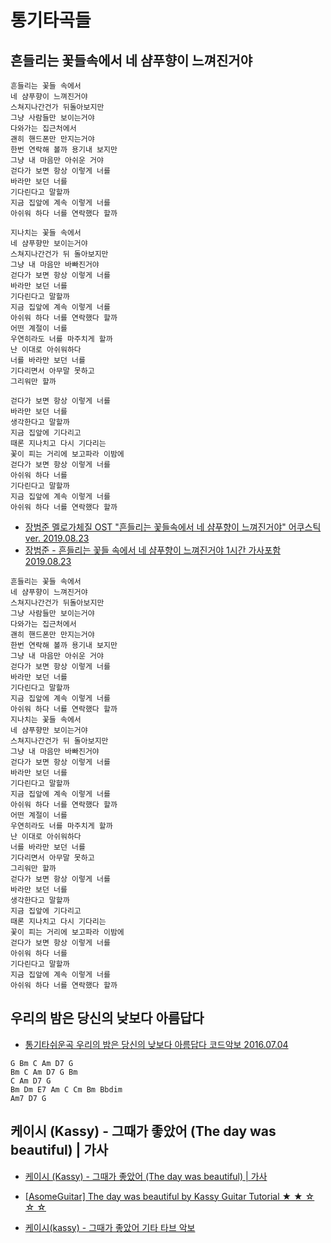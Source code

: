 # 통기타곡들

## 흔들리는 꽃들속에서 네 샴푸향이 느껴진거야
```
흔들리는 꽃들 속에서
네 샴푸향이 느껴진거야
스쳐지나간건가 뒤돌아보지만
그냥 사람들만 보이는거야
다와가는 집근처에서
괜히 핸드폰만 만지는거야
한번 연락해 볼까 용기내 보지만
그냥 내 마음만 아쉬운 거야
걷다가 보면 항상 이렇게 너를
바라만 보던 너를
기다린다고 말할까
지금 집앞에 계속 이렇게 너를
아쉬워 하다 너를 연락했다 할까

지나치는 꽃들 속에서
네 샴푸향만 보이는거야
스쳐지나간건가 뒤 돌아보지만
그냥 내 마음만 바빠진거야
걷다가 보면 항상 이렇게 너를
바라만 보던 너를
기다린다고 말할까
지금 집앞에 계속 이렇게 너를
아쉬워 하다 너를 연락했다 할까
어떤 계절이 너를
우연히라도 너를 마주치게 할까
난 이대로 아쉬워하다
너를 바라만 보던 너를
기다리면서 아무말 못하고
그리워만 할까

걷다가 보면 항상 이렇게 너를
바라만 보던 너를
생각한다고 말할까
지금 집앞에 기다리고
때론 지나치고 다시 기다리는
꽃이 피는 거리에 보고파라 이밤에
걷다가 보면 항상 이렇게 너를
아쉬워 하다 너를
기다린다고 말할까
지금 집앞에 계속 이렇게 너를
아쉬워 하다 너를 연락했다 할까
```
* [장범준 멜로가체질 OST "흔들리는 꽃들속에서 네 샴푸향이 느껴진거야" 어쿠스틱 ver. 2019.08.23](https://www.youtube.com/watch?v=wlxTHLK_W5E)
* [장범준 - 흔들리는 꽃들 속에서 네 샴푸향이 느껴진거야 1시간 가사포함 2019.08.23](https://www.youtube.com/watch?v=t3K5s35WT8Q)
```
흔들리는 꽃들 속에서
네 샴푸향이 느껴진거야
스쳐지나간건가 뒤돌아보지만
그냥 사람들만 보이는거야
다와가는 집근처에서
괜히 핸드폰만 만지는거야
한번 연락해 볼까 용기내 보지만
그냥 내 마음만 아쉬운 거야
걷다가 보면 항상 이렇게 너를
바라만 보던 너를
기다린다고 말할까
지금 집앞에 계속 이렇게 너를
아쉬워 하다 너를 연락했다 할까
지나치는 꽃들 속에서
네 샴푸향만 보이는거야
스쳐지나간건가 뒤 돌아보지만
그냥 내 마음만 바빠진거야
걷다가 보면 항상 이렇게 너를
바라만 보던 너를
기다린다고 말할까
지금 집앞에 계속 이렇게 너를
아쉬워 하다 너를 연락했다 할까
어떤 계절이 너를
우연히라도 너를 마주치게 할까
난 이대로 아쉬워하다
너를 바라만 보던 너를
기다리면서 아무말 못하고
그리워만 할까
걷다가 보면 항상 이렇게 너를
바라만 보던 너를
생각한다고 말할까
지금 집앞에 기다리고
때론 지나치고 다시 기다리는
꽃이 피는 거리에 보고파라 이밤에
걷다가 보면 항상 이렇게 너를
아쉬워 하다 너를
기다린다고 말할까
지금 집앞에 계속 이렇게 너를
아쉬워 하다 너를 연락했다 할까
```

## 우리의 밤은 당신의 낮보다 아름답다
* [통기타쉬운곡 우리의 밤은 당신의 낮보다 아름답다 코드악보 2016.07.04](https://blog.naver.com/sinnam88/220752768628)
```
G Bm C Am D7 G
Bm C Am D7 G Bm
C Am D7 G
Bm Dm E7 Am C Cm Bm Bbdim
Am7 D7 G
```

## 케이시 (Kassy) - 그때가 좋았어 (The day was beautiful) | 가사
* [케이시 (Kassy) - 그때가 좋았어 (The day was beautiful) | 가사](https://www.youtube.com/watch?v=l3arzUTr848)
* [[AsomeGuitar] The day was beautiful by Kassy Guitar Tutorial ★ ★ ☆ ☆ ☆](https://www.youtube.com/watch?v=N4QG7q8yD_8)

* [케이시(kassy) - 그때가 좋았어 기타 타브 악보](http://blog.naver.com/laythefunk/221485747618)